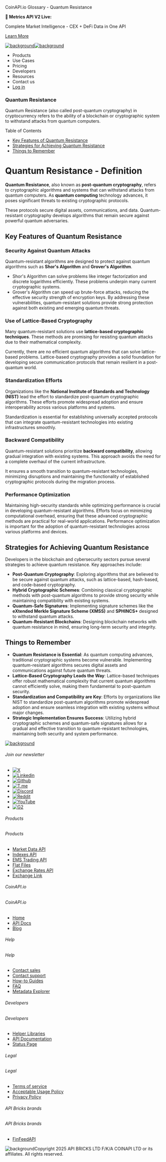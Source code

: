 CoinAPI.io Glossary - Quantum Resistance

**🚀 Metrics API V2 Live:**

Complete Market Intelligence - CEX + DeFi Data in One API

[Learn More](https://www.coinapi.io/blog/metrics-api-v2-trading-volume-analysis-and-on-chain-metrics)

[![background](https://cdn.sanity.io/images/o65xz72l/production/268144c90959611dea3e360f81e4549c3cd03fd0-142x34.svg)![background](https://cdn.sanity.io/images/o65xz72l/production/e0ca0c29b08cb53631d77de4a84246da316d55d2-142x34.svg)](/)

* Products
* Use Cases
* Pricing
* Developers
* Resources
* Contact us
* [Log in](https://console.coinapi.io/)

### Quantum Resistance

Quantum Resistance (also called post-quantum cryptography) in cryptocurrency refers to the ability of a blockchain or cryptographic system to withstand attacks from quantum computers.

Table of Contents

* [Key Features of Quantum Resistance](#link-3887f1af11b7)
* [Strategies for Achieving Quantum Resistance](#link-e6aa2320ccf7)
* [Things to Remember](#link-e4c558d2ff0b)

Quantum Resistance - Definition
===============================

**Quantum Resistance**, also known as **post-quantum cryptography**, refers to cryptographic algorithms and systems that can withstand attacks from quantum computers. As **quantum computing** technology advances, it poses significant threats to existing cryptographic protocols.

These protocols secure digital assets, communications, and data. Quantum-resistant cryptography develops algorithms that remain secure against powerful quantum adversaries.

Key Features of Quantum Resistance
----------------------------------

### Security Against Quantum Attacks

Quantum-resistant algorithms are designed to protect against quantum algorithms such as **Shor's Algorithm** and **Grover's Algorithm**.

* Shor's Algorithm can solve problems like integer factorization and discrete logarithms efficiently. These problems underpin many current cryptographic systems.
* Grover's Algorithm can speed up brute-force attacks, reducing the effective security strength of encryption keys. By addressing these vulnerabilities, quantum-resistant solutions provide strong protection against both existing and emerging quantum threats.

### Use of Lattice-Based Cryptography

Many quantum-resistant solutions use **lattice-based cryptographic techniques**. These methods are promising for resisting quantum attacks due to their mathematical complexity.

Currently, there are no efficient quantum algorithms that can solve lattice-based problems. Lattice-based cryptography provides a solid foundation for developing secure communication protocols that remain resilient in a post-quantum world.

### Standardization Efforts

Organizations like the **National Institute of Standards and Technology (NIST)** lead the effort to standardize post-quantum cryptographic algorithms. These efforts promote widespread adoption and ensure interoperability across various platforms and systems.

Standardization is essential for establishing universally accepted protocols that can integrate quantum-resistant technologies into existing infrastructures smoothly.

### Backward Compatibility

Quantum-resistant solutions prioritize **backward compatibility**, allowing gradual integration with existing systems. This approach avoids the need for a complete overhaul of the current infrastructure.

It ensures a smooth transition to quantum-resistant technologies, minimizing disruptions and maintaining the functionality of established cryptographic protocols during the migration process.

### Performance Optimization

Maintaining high-security standards while optimizing performance is crucial in developing quantum-resistant algorithms. Efforts focus on minimizing computational overhead, ensuring that these advanced cryptographic methods are practical for real-world applications. Performance optimization is important for the adoption of quantum-resistant technologies across various platforms and devices.

Strategies for Achieving Quantum Resistance
-------------------------------------------

Developers in the blockchain and cybersecurity sectors pursue several strategies to achieve quantum resistance. Key approaches include:

* **Post-Quantum Cryptography**: Exploring algorithms that are believed to be secure against quantum attacks, such as lattice-based, hash-based, and code-based cryptography.
* **Hybrid Cryptographic Schemes**: Combining classical cryptographic methods with post-quantum algorithms to provide strong security while maintaining compatibility with existing systems.
* **Quantum-Safe Signatures**: Implementing signature schemes like the **eXtended Merkle Signature Scheme (XMSS)** and **SPHINCS+** designed to withstand quantum attacks.
* **Quantum-Resistant Blockchains**: Designing blockchain networks with quantum resistance in mind, ensuring long-term security and integrity.

Things to Remember
------------------

* **Quantum Resistance is Essential**: As quantum computing advances, traditional cryptographic systems become vulnerable. Implementing quantum-resistant algorithms secures digital assets and communications against future quantum threats.
* **Lattice-Based Cryptography Leads the Way**: Lattice-based techniques offer robust mathematical complexity that current quantum algorithms cannot efficiently solve, making them fundamental to post-quantum security.
* **Standardization and Compatibility are Key**: Efforts by organizations like NIST to standardize post-quantum algorithms promote widespread adoption and ensure seamless integration with existing systems without major changes.
* **Strategic Implementation Ensures Success**: Utilizing hybrid cryptographic schemes and quantum-safe signatures allows for a gradual and effective transition to quantum-resistant technologies, maintaining both security and system performance.

[![background](https://cdn.sanity.io/images/o65xz72l/production/99475f0760777c30125556b2707e1e8f77f2fba0-179x42.svg)](/)

###### Join our newsletter

* [![X](https://cdn.sanity.io/images/o65xz72l/production/89a93ecdd3eaa62f0d2bad091ff6d92a31e9c372-28x28.svg)](https://twitter.com/realcoinapi "X")
* [![Linkedin](https://cdn.sanity.io/images/o65xz72l/production/be666e8656abe83e43c1db9a3ab76d44b9af5cb5-28x28.svg)](https://www.linkedin.com/company/coinapi "Linkedin")
* [![Github](https://cdn.sanity.io/images/o65xz72l/production/80703d2d9baaef7e7f5471a54a720b9383a63aab-28x28.svg)](https://github.com/coinapi/coinapi-sdk "Github")
* [![T.me](https://cdn.sanity.io/images/o65xz72l/production/39be23a1db383ad12c3e9d4bebae9bc77bf59b8b-28x28.svg)](https://t.me/coinapiofficial "T.me")
* [![Discord](https://cdn.sanity.io/images/o65xz72l/production/9862f060f9b89536f18d4e8770a11bfb00c3e3fd-30x28.svg)](https://discord.gg/vgJbjjsVaC "Discord")
* [![Reddit](https://cdn.sanity.io/images/o65xz72l/production/d02e41d1eab87d289f2bc6a390bcd0c7def1b7ac-30x28.svg)](https://www.reddit.com/r/CoinAPI/ "Reddit")
* [![YouTube](https://cdn.sanity.io/images/o65xz72l/production/535425f0f99df8b6173d663721f8941430d637b2-28x28.svg)](https://www.youtube.com/@CoinAPI_Official "YouTube")
* [![G2](/_next/image?url=https%3A%2F%2Fcdn.sanity.io%2Fimages%2Fo65xz72l%2Fproduction%2F4b1d455c2cab4bf625e7cc96a1b74695c0b3c4bc-28x28.png&w=64&q=75)](https://www.g2.com/products/coinapi/reviews "G2")

###### Products

###### Products

* [Market Data API](/products/market-data-api)
* [Indexes API](/products/indexes-api)
* [EMS Trading API](/products/ems-api)
* [Flat Files](/products/flat-files)
* [Exchange Rates API](/products/exchange-rates-api)
* [Exchange Link](https://www.coinapi.io/products/exchange-link)

###### CoinAPI.io

###### CoinAPI.io

* [Home](https://www.coinapi.io/)
* [API Docs](https://docs.coinapi.io/?_gl=1*jgom05*_gcl_au*NTIxNjU3NzExLjE3MzU1OTM0MTE.*_ga*OTI3MDg0NzQ2LjE3MzU1OTM0MDk.*_ga_063767QGZW*MTczODA3Mzc5MC43My4wLjE3MzgwNzM3OTAuNjAuMC4w*_ga_EXCQW96F7R*MTczODA3Mzc5MC4xMjEuMC4xNzM4MDczNzkwLjAuMC4w)
* [Blog](https://www.coinapi.io/blog)

###### Help

###### Help

* [Contact sales](/contact-us)
* [Contact support](https://console.coinapi.io/?link=/support-tickets)
* [How-to Guides](https://docs.coinapi.io/market-data/how-to-guides/?_gl=1*16m3ndl*_gcl_au*NTIxNjU3NzExLjE3MzU1OTM0MTE.*_ga*OTI3MDg0NzQ2LjE3MzU1OTM0MDk.*_ga_063767QGZW*MTczODA3Mzc5MC43My4wLjE3MzgwNzM3OTAuNjAuMC4w*_ga_EXCQW96F7R*MTczODA3Mzc5MC4xMjEuMC4xNzM4MDczNzkwLjAuMC4w)
* [FAQ](https://docs.coinapi.io/general/faq/?_gl=1*dfjpiw*_gcl_au*NTIxNjU3NzExLjE3MzU1OTM0MTE.*_ga*OTI3MDg0NzQ2LjE3MzU1OTM0MDk.*_ga_063767QGZW*MTczODA3Mzc5MC43My4wLjE3MzgwNzM3OTAuNjAuMC4w*_ga_EXCQW96F7R*MTczODA3Mzc5MC4xMjEuMC4xNzM4MDczNzkwLjAuMC4w)
* [Metadata Explorer](https://docs.coinapi.io/market-data/metadata-tables/introduction)

###### Developers

###### Developers

* [Helper Libraries](https://github.com/api-bricks/api-bricks-sdk/)
* [API Documentation](https://docs.coinapi.io/?_gl=1*iuavdb*_gcl_au*NTIxNjU3NzExLjE3MzU1OTM0MTE.*_ga*OTI3MDg0NzQ2LjE3MzU1OTM0MDk.*_ga_063767QGZW*MTczODA3Mzc5MC43My4wLjE3MzgwNzM3OTAuNjAuMC4w*_ga_EXCQW96F7R*MTczODA3Mzc5MC4xMjEuMC4xNzM4MDczNzkwLjAuMC4w)
* [Status Page](https://status.coinapi.io/?_gl=1*1ww1bbe*_gcl_au*NTIxNjU3NzExLjE3MzU1OTM0MTE.*_ga*OTI3MDg0NzQ2LjE3MzU1OTM0MDk.*_ga_063767QGZW*MTczODA3Mzc5MC43My4wLjE3MzgwNzM3OTAuNjAuMC4w*_ga_EXCQW96F7R*MTczODA3Mzc5MC4xMjEuMC4xNzM4MDczNzkwLjAuMC4w)

###### Legal

###### Legal

* [Terms of service](/legal#terms)
* [Acceptable Usage Policy](/legal#aup)
* [Privacy Policy](/legal#policy)

###### API Bricks brands

###### API Bricks brands

* [FinFeedAPI](https://finfeedapi.com/?utm_source=coinapi.io&utm_medium=referral&utm_campaign=footer)

![background](https://cdn.sanity.io/images/o65xz72l/production/5f005fa1cc9dc85c59ae054bb4a4838566b65c4e-25x26.svg)Copyright 2025 API BRICKS LTD F/K/A COINAPI LTD or its affiliates. All rights reserved.